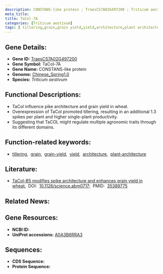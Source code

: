 ```yaml
---
description: CONSTANS-like protein ; TraesCS7A02G497200 ; Triticum aestivum
meta_title:
title: TaCol-7A
categories: [Triticum aestivum]
tags: [ tillering,grain,grain yield,yield,architecture,plant architecture ]
---
```


## Gene Details:
- **Gene ID:**	[TraesCS7A02G497200](https://ensembl.gramene.org/Triticum_aestivum/Gene/Summary?g=TraesCS7A02G497200)
- **Gene Symbol:** TaCol-7A
- **Gene Name:** CONSTANS-like protein
- **Genome:** [Chinese_Spring1.0](https://ensembl.gramene.org/Triticum_aestivum/Info/Index)
- **Species:** *Triticum aestivum*

## Functional Descriptions:
   - TaCol influence pike architecture and grain yield in wheat.
   - Overexpression of TaCol promoted tillering, resulting in an additional 1.3 spikes per plant and higher single-plant productivity.
   - Suggesting that TaCOL might regulate multiple agronomic traits through its different domains.

## Function-related keywords:
   - [tillering](/tags/tillering/),&nbsp;&nbsp;[grain](/tags/grain/),&nbsp;&nbsp;[grain-yield](/tags/grain-yield/),&nbsp;&nbsp;[yield](/tags/yield/),&nbsp;&nbsp;[architecture](/tags/architecture/),&nbsp;&nbsp;[plant-architecture](/tags/plant-architecture/)

## Literature:
   - [TaCol-B5 modifies spike architecture and enhances grain yield in wheat.]( https://www.science.org/doi/10.1126/science.abm0717?url_ver=Z39.88-2003&rfr_id=ori:rid:crossref.org&rfr_dat=cr_pub%20%200pubmed)&nbsp;&nbsp;DOI:&nbsp;&nbsp;[10.1126/science.abm0717](https://www.science.org/doi/10.1126/science.abm0717?url_ver=Z39.88-2003&rfr_id=ori:rid:crossref.org&rfr_dat=cr_pub%20%200pubmed);&nbsp;&nbsp;PMID:&nbsp;&nbsp;[35389775](https://pubmed.ncbi.nlm.nih.gov/35389775/)

## Related News:

## Gene Resources:
- **NCBI ID:**  [](https://www.ncbi.nlm.nih.gov/gene/?term=)
- **UniProt accessions:** [A0A3B6RRA3](https://www.uniprot.org/uniprotkb/A0A3B6RRA3/entry)



## Sequences:
- **CDS Sequence:**
- **Protein Sequence:**

